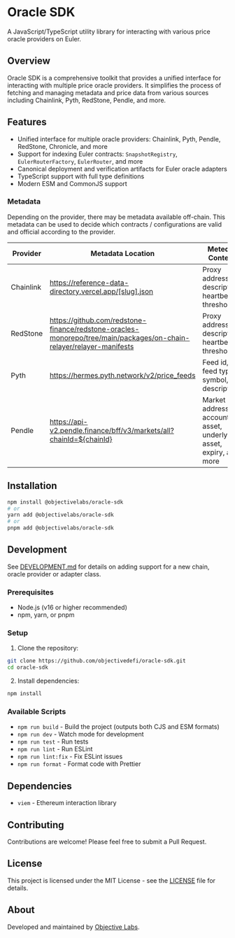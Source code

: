 # Oracle SDK

A JavaScript/TypeScript utility library for interacting with various price oracle providers on Euler.

## Overview

Oracle SDK is a comprehensive toolkit that provides a unified interface for interacting with multiple price oracle providers. It simplifies the process of fetching and managing metadata and price data from various sources including Chainlink, Pyth, RedStone, Pendle, and more.

## Features

- Unified interface for multiple oracle providers: Chainlink, Pyth, Pendle, RedStone, Chronicle, and more
- Support for indexing Euler contracts: `SnapshotRegistry`, `EulerRouterFactory`, `EulerRouter`, and more
- Canonical deployment and verification artifacts for Euler oracle adapters
- TypeScript support with full type definitions
- Modern ESM and CommonJS support

### Metadata

Depending on the provider, there may be metadata available off-chain. This metadata can be used to decide which contracts / configurations are valid and official according to the provider.

| Provider  | Metadata Location                                                                                                   | Metedata Contents                                                    |
| --------- | ------------------------------------------------------------------------------------------------------------------- | -------------------------------------------------------------------- |
| Chainlink | https://reference-data-directory.vercel.app/[slug].json                                                             | Proxy address, description, heartbeat, threshold...                  |
| RedStone  | https://github.com/redstone-finance/redstone-oracles-monorepo/tree/main/packages/on-chain-relayer/relayer-manifests | Proxy address, description, heartbeat, threshold...                  |
| Pyth      | https://hermes.pyth.network/v2/price_feeds                                                                          | Feed id, feed type, symbol, description...                           |
| Pendle    | https://api-v2.pendle.finance/bff/v3/markets/all?chainId=${chainId}                                                 | Market address, accounting asset, underlying asset, expiry, and more |

## Installation

```bash
npm install @objectivelabs/oracle-sdk
# or
yarn add @objectivelabs/oracle-sdk
# or
pnpm add @objectivelabs/oracle-sdk
```

## Development

See [DEVELOPMENT.md](DEVELOPMENT.md) for details on adding support for a new chain, oracle provider or adapter class.

### Prerequisites

- Node.js (v16 or higher recommended)
- npm, yarn, or pnpm

### Setup

1. Clone the repository:

```bash
git clone https://github.com/objectivedefi/oracle-sdk.git
cd oracle-sdk
```

2. Install dependencies:

```bash
npm install
```

### Available Scripts

- `npm run build` - Build the project (outputs both CJS and ESM formats)
- `npm run dev` - Watch mode for development
- `npm run test` - Run tests
- `npm run lint` - Run ESLint
- `npm run lint:fix` - Fix ESLint issues
- `npm run format` - Format code with Prettier

## Dependencies

- `viem` - Ethereum interaction library

## Contributing

Contributions are welcome! Please feel free to submit a Pull Request.

## License

This project is licensed under the MIT License - see the [LICENSE](LICENSE) file for details.

## About

Developed and maintained by [Objective Labs](https://github.com/objectivedefi).

